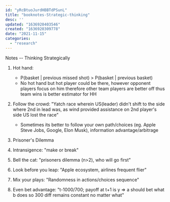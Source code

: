 ```yaml
---
id: "yRcBtuoJurdHBBTdPSunL"
title: "booknotes-Strategic-thinking"
desc: ''
updated: "1636920403546"
created: "1636920309778"
date: "2021-11-15"
categories: 
  - "research"
---
```


Notes -- Thinking Strategically


1. Hot hand:
    * P(basket | previous missed shot) > P(basket | previous basket)
    * No hot hand but hot player could be there, however opponent players focus on him therefore other team players are better off thus team wins is better estimator for HH

2. Follow the crowd: "Yatch race wherein US(leader) didn't shift to the side where 2nd in lead was, as wind provided assistance on 2nd player's side US lost the race"
    * Sometimes its better to follow your own path/choices (eg. Apple Steve Jobs, Google, Elon Musk), information advantage/arbitrage

3. Prisoner's Dilemma

4. Intransigence: "make or break"

5. Bell the cat: "prisoners dilemma (n>2), who will go first"


6. Look before you leap: "Apple ecosystem, airlines frequent flier"

7. Mix your plays: "Randomness in actions/choices sequence"

8. Even bet advantage: "t-1000/700; payoff at t+1 is y => a should bet what b does so 300 diff remains constant no matter what"

